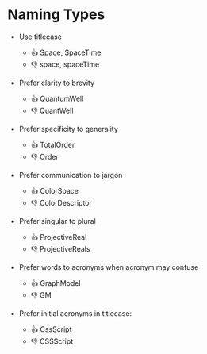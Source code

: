 
# Naming Types


- Use titlecase
  - :thumbsup: Space, SpaceTime
  - :thumbsdown:  space, spaceTime

- Prefer clarity to brevity  
  - :thumbsup: QuantumWell
  - :thumbsdown:  QuantWell
  
- Prefer specificity to generality  
  - :thumbsup: TotalOrder
  - :thumbsdown:  Order

- Prefer communication to jargon  
  - :thumbsup: ColorSpace
  - :thumbsdown:  ColorDescriptor

- Prefer singular to plural
  - :thumbsup: ProjectiveReal
  - :thumbsdown:  ProjectiveReals

- Prefer words to acronyms when acronym may confuse
  - :thumbsup: GraphModel
  - :thumbsdown:  GM

- Prefer initial acronyms in titlecase:
  - :thumbsup: CssScript
  - :thumbsdown:  CSSScript

